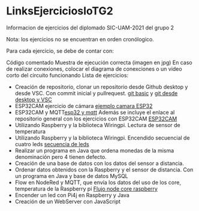 # LinksEjerciciosIoTG2
Informacion de ejercicios del diplomado SIC-UAM-2021 del grupo 2

Nota: los ejercicios no se encuentran en orden cronólogico.

Para cada ejercicio, se debe de contar con:

Código comentado
Muestra de ejecución correcta (imagen en jpg)
En caso de realizar conexiones, colocar el diagrama de conexciones o un video corto del circuito funcionando
Lista de ejercicios:

* Creación de repositorio, clonar un repositorio desde Github desktop y desde VSC. Con commit inicial y pullrequest.
[git basic](https://github.com/LuisAngelLF1/git-tutorial-basic) y [git desde desktop y VSC](https://github.com/LuisAngelLF1/Diplomado-IoT)
* ESP32CAM ejercicio de cámara [ejemplo camara ESP32](https://github.com/LuisAngelLF1/ESP32CAMSICUAMG2/tree/main/ejemploCamEsp32)
* ESP32CAM y MQTT[esp32 y mqtt](https://github.com/LuisAngelLF1/ESP32CAMSICUAMG2/tree/main/ESP32MQTT)
Además se incluye el enlace al repositorio general con los ejercicios con ESP32CAM [ESP32CAM](https://github.com/LuisAngelLF1/ESP32CAMSICUAMG2)
* Utilizando Raspberry y la biblioteca Wiringpi. Lectura de sensor de temperatura
* Utilizando Raspberry y la biblioteca Wiringpi. Encendido secuencial de cuatro leds [secuencia de leds](https://github.com/LuisAngelLF1/EjemplosCRaspberry-SICG2)
* Realizar un programa en Java que ordena monedas de la misma denominación pero 4 tienen defecto.
* Creación de una base de datos con los datos del sensor a distancia.
* Ordenar datos obtenidos con la Raspberry y el sensor de distancia. Con un programa en Java y base de datos MySQL
* Flow en NodeRed y MQTT, que envía los datos del uso de los core, temperatura de la Raspberry pi [Flujo node core raspberry](https://github.com/LuisAngelLF1/FlujoNodeCoreRaspberry)
* Encender un led con Pi4j en Raspberry y Java
* Creación de un WebServer con JavaScript

